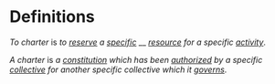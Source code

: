 # Definitions

_To charter_ is _to_ [_reserve_](https://github.com/gcassel/Modular-Organization-Terminology/blob/master/terms/reserve.md) _a_ [_specific_](https://github.com/gcassel/Modular-Organization-Terminology/blob/master/terms/specific.md) __ [_resource_](https://github.com/gcassel/Modular-Organization-Terminology/blob/master/terms/resource.md) _for a specific_ [_activity_](https://github.com/gcassel/Modular-Organization-Terminology/blob/master/terms/activity.md).

_A charter_ is _a_ [_constitution_](https://github.com/gcassel/Modular-Organization-Terminology/blob/master/terms/constitution.md) _which has been_ [_authorized_](https://github.com/gcassel/Modular-Organization-Terminology/blob/master/terms/authorize.md) _by a specific_ [_collective_](https://github.com/gcassel/Modular-Organization-Terminology/blob/master/terms/collective.md) _for another specific collective which it_ [_governs_](https://github.com/gcassel/Modular-Organization-Terminology/blob/master/terms/govern.md).
